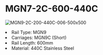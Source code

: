 # MGN7-2C-600-440C

![MGN9-2C-200-440C-006-500x500](https://user-images.githubusercontent.com/4562957/130047096-4ec884e4-5e8b-47c7-9029-8501389012a7.jpg)

<li/> Rail Type: MGN9 </li>
<li/> Carriages: MGN9C (Short) </li>
<li/> Rail Length: 600mm </li>
<li/> Material: 440C Stainless Steel </li>
